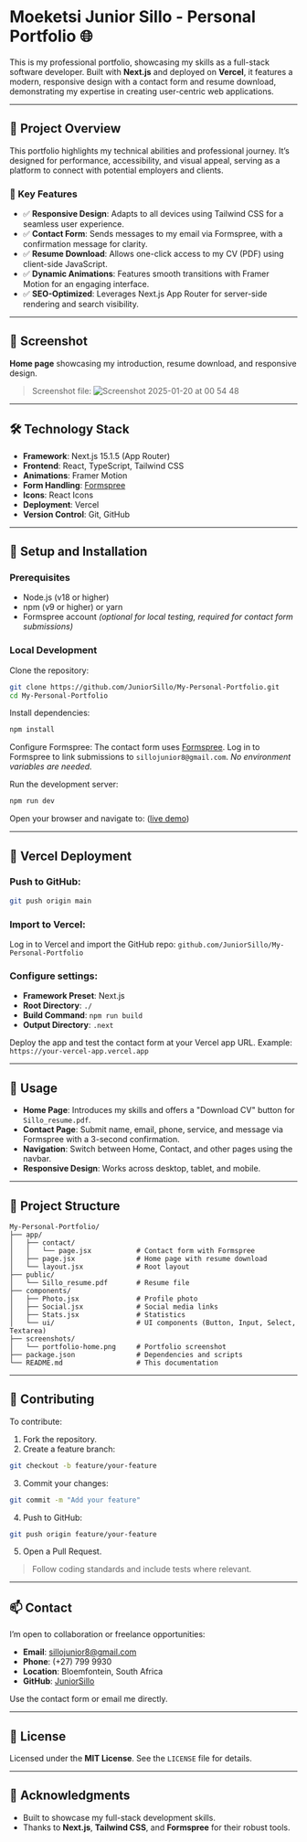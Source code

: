 # Moeketsi Junior Sillo - Personal Portfolio 🌐

This is my professional portfolio, showcasing my skills as a full-stack software developer. Built with **Next.js** and deployed on **Vercel**, it features a modern, responsive design with a contact form and resume download, demonstrating my expertise in creating user-centric web applications.

---

## 🚀 Project Overview

This portfolio highlights my technical abilities and professional journey. It’s designed for performance, accessibility, and visual appeal, serving as a platform to connect with potential employers and clients.

### 🔑 Key Features

- ✅ **Responsive Design**: Adapts to all devices using Tailwind CSS for a seamless user experience.  
- ✅ **Contact Form**: Sends messages to my email via Formspree, with a confirmation message for clarity.  
- ✅ **Resume Download**: Allows one-click access to my CV (PDF) using client-side JavaScript.  
- ✅ **Dynamic Animations**: Features smooth transitions with Framer Motion for an engaging interface.  
- ✅ **SEO-Optimized**: Leverages Next.js App Router for server-side rendering and search visibility.

---

## 📸 Screenshot

**Home page** showcasing my introduction, resume download, and responsive design.

> Screenshot file: ![Screenshot 2025-01-20 at 00 54 48](https://github.com/user-attachments/assets/a083b76e-2906-4a07-8cc6-1fcfffa38567)


---

## 🛠️ Technology Stack

- **Framework**: Next.js 15.1.5 (App Router)  
- **Frontend**: React, TypeScript, Tailwind CSS  
- **Animations**: Framer Motion  
- **Form Handling**: [Formspree](https://formspree.io/f/xnndrwlw)  
- **Icons**: React Icons  
- **Deployment**: Vercel  
- **Version Control**: Git, GitHub  

---

## 🔧 Setup and Installation

### Prerequisites

- Node.js (v18 or higher)  
- npm (v9 or higher) or yarn  
- Formspree account *(optional for local testing, required for contact form submissions)*

### Local Development

Clone the repository:

```bash
git clone https://github.com/JuniorSillo/My-Personal-Portfolio.git
cd My-Personal-Portfolio
````

Install dependencies:

```bash
npm install
```

Configure Formspree:
The contact form uses [Formspree](https://formspree.io/f/xnndrwlw). Log in to Formspree to link submissions to `sillojunior8@gmail.com`.
*No environment variables are needed.*

Run the development server:

```bash
npm run dev
```

Open your browser and navigate to:
([live demo](https://my-personal-portfolio-phi-five.vercel.app/))

---

## 🚀 Vercel Deployment

### Push to GitHub:

```bash
git push origin main
```

### Import to Vercel:

Log in to Vercel and import the GitHub repo:
`github.com/JuniorSillo/My-Personal-Portfolio`

### Configure settings:

* **Framework Preset**: Next.js
* **Root Directory**: `./`
* **Build Command**: `npm run build`
* **Output Directory**: `.next`

Deploy the app and test the contact form at your Vercel app URL.
Example: `https://your-vercel-app.vercel.app`

---

## 📖 Usage

* **Home Page**: Introduces my skills and offers a "Download CV" button for `Sillo_resume.pdf`.
* **Contact Page**: Submit name, email, phone, service, and message via Formspree with a 3-second confirmation.
* **Navigation**: Switch between Home, Contact, and other pages using the navbar.
* **Responsive Design**: Works across desktop, tablet, and mobile.

---

## 📂 Project Structure

```
My-Personal-Portfolio/
├── app/
│   ├── contact/
│   │   └── page.jsx           # Contact form with Formspree
│   ├── page.jsx               # Home page with resume download
│   └── layout.jsx             # Root layout
├── public/
│   └── Sillo_resume.pdf       # Resume file
├── components/
│   ├── Photo.jsx              # Profile photo
│   ├── Social.jsx             # Social media links
│   ├── Stats.jsx              # Statistics
│   └── ui/                    # UI components (Button, Input, Select, Textarea)
├── screenshots/
│   └── portfolio-home.png     # Portfolio screenshot
├── package.json               # Dependencies and scripts
└── README.md                  # This documentation
```

---

## 🤝 Contributing

To contribute:

1. Fork the repository.
2. Create a feature branch:

```bash
git checkout -b feature/your-feature
```

3. Commit your changes:

```bash
git commit -m "Add your feature"
```

4. Push to GitHub:

```bash
git push origin feature/your-feature
```

5. Open a Pull Request.

> Follow coding standards and include tests where relevant.

---

## 📫 Contact

I’m open to collaboration or freelance opportunities:

* **Email**: [sillojunior8@gmail.com](mailto:sillojunior8@gmail.com)
* **Phone**: (+27) 799 9930
* **Location**: Bloemfontein, South Africa
* **GitHub**: [JuniorSillo](https://github.com/JuniorSillo)

Use the contact form or email me directly.

---

## 📜 License

Licensed under the **MIT License**.
See the `LICENSE` file for details.

---

## 🙏 Acknowledgments

* Built to showcase my full-stack development skills.
* Thanks to **Next.js**, **Tailwind CSS**, and **Formspree** for their robust tools.
